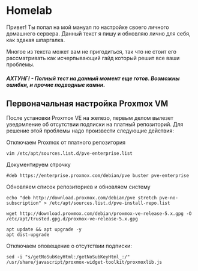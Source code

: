 # Homelab

Привет! Ты попал на мой мануал по настройке своего личного домашнего сервера. Данный текст я пишу и обновляю лично для себя, как эдакая шпаргалка.

Многое из текста может вам не пригодиться, так что не стоит его рассматривать как исчерпывающий гайд который решит все ваши проблемы.

##### АХТУНГ! - Полный тест на данный момент еще готов. Возможны ошибки, и прочие подводные камни.

## Первоначальная настройка Proxmox VM 

После установки Proxmox VE на железо, первым делом вылезет уведомление об отсутствии подписки на платный репозиторий. Для решение этой проблемы надо произвести следующие действия:

Отключаем Proxmox от платного репозитория

```shell
vim /etc/apt/sources.list.d/pve-enterprise.list
```

Документируем строчку

```
#deb https://enterprise.proxmox.com/debian/pve buster pve-enterprise
```

Обновляем список репозиториев и обновляем систему

```shell
echo "deb http://download.proxmox.com/debian/pve stretch pve-no-subscription" > /etc/apt/sources.list.d/pve-install-repo.list
```

```shell
wget http://download.proxmox.com/debian/proxmox-ve-release-5.x.gpg -O /etc/apt/trusted.gpg.d/proxmox-ve-release-5.x.gpg
```

```shell
apt update && apt upgrade -y
apt dist-upgrade
```

Отключаем оповещение о отсутствии подписки:

```shell
sed -i "s/getNoSubKeyHtml:/getNoSubKeyHtml_:/" /usr/share/javascript/proxmox-widget-toolkit/proxmoxlib.js
```
